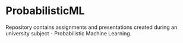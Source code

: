 # ProbabilisticML

Repository contains assignments and presentations created during an university subject - Probabilistic Machine Learning.
